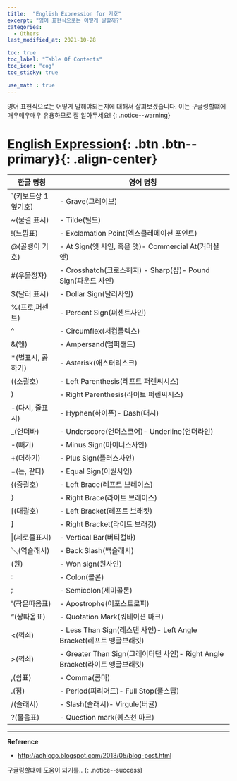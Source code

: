 ```yaml
---
title:  "English Expression for 기호"
excerpt: "영어 표현식으로는 어떻게 말할까?"
categories:
  - Others
last_modified_at: 2021-10-28

toc: true
toc_label: "Table Of Contents"
toc_icon: "cog"
toc_sticky: true

use_math : true
---
```


 영어 표현식으로는 어떻게 말해야되는지에 대해서 살펴보겠습니다. 이는 구글링할떄에 매우매우매우 유용하므로 잘 알아두세요! 
{: .notice--warning}

# [English Expression](#link){: .btn .btn--primary}{: .align-center}

| 한글 명칭           | 영어 명칭                                                    |
| ------------------- | ------------------------------------------------------------ |
| `(키보드상 1옆기호) | - Grave(그레이브)                                            |
| ~(물결 표시)        | - Tilde(틸드)                                                |
| !(느낌표)           | - Exclamation Point(엑스클레메이션 포인트)                   |
| @(골뱅이 기호)      | - At Sign(앳 사인, 혹은 앳)- Commercial At(커머셜 앳)        |
| #(우물정자)         | - Crosshatch(크로스해치) - Sharp(샵)- Pound Sign(파운드 사인) |
| $(달러 표시)        | - Dollar Sign(달러사인)                                      |
| %(프로,퍼센트)      | - Percent Sign(퍼센트사인)                                   |
| ^                   | - Circumflex(서컴플렉스)                                     |
| &(앤)               | - Ampersand(앰퍼샌드)                                        |
| *(별표시, 곱하기)   | - Asterisk(애스터리스크)                                     |
| ((소괄호)           | - Left Parenthesis(레프트 퍼렌씨시스)                        |
| )                   | - Right Parenthesis(라이트 퍼렌씨시스)                       |
| -(다시, 줄표시)     | - Hyphen(하이픈)- Dash(대시)                                 |
| _(언더바)           | - Underscore(언더스코어)- Underline(언더라인)                |
| -(빼기)             | - Minus Sign(마이너스사인)                                   |
| +(더하기)           | - Plus Sign(플러스사인)                                      |
| =(는, 같다)         | - Equal Sign(이퀄사인)                                       |
| {(중괄호)           | - Left Brace(레프트 브레이스)                                |
| }                   | - Right Brace(라이트 브레이스)                               |
| [(대괄호)           | - Left Bracket(레프트 브래킷)                                |
| ]                   | - Right Bracket(라이트 브래킷)                               |
| \|(세로줄표시)      | - Vertical Bar(버티컬바)                                     |
| ＼(역슬래시)        | - Back Slash(백슬래시)                                       |
| \(원)               | - Won sign(원사인)                                           |
| :                   | - Colon(콜론)                                                |
| ;                   | - Semicolon(세미콜론)                                        |
| '(작은따옴표)       | - Apostrophe(어포스트로피)                                   |
| “(쌍따옴표)         | - Quotation Mark(쿼테이션 마크)                              |
| <(꺽쇠)             | - Less Than Sign(레스댄 사인)- Left Angle Bracket(레프트 앵글브래킷) |
| >(꺽쇠)             | - Greater Than Sign(그레이터댄 사인)- Right Angle Bracket(라이트 앵글브래킷) |
| ,(쉼표)             | - Comma(콤마)                                                |
| .(점)               | - Period(피리어드)- Full Stop(풀스탑)                        |
| /(슬래시)           | - Slash(슬래시)- Virgule(버귤)                               |
| ?(물음표)           | - Question mark(퀘스천 마크)                                 |

---

**Reference**

- <http://achicgo.blogspot.com/2013/05/blog-post.html>

구글링할떄에 도움이 되기를..
{: .notice--success}

